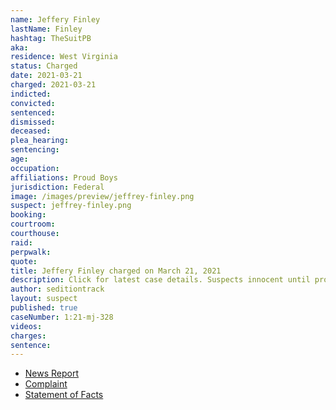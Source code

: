 ```yaml
---
name: Jeffery Finley
lastName: Finley
hashtag: TheSuitPB
aka:
residence: West Virginia
status: Charged
date: 2021-03-21
charged: 2021-03-21
indicted:
convicted:
sentenced:
dismissed:
deceased:
plea_hearing:
sentencing:
age:
occupation:
affiliations: Proud Boys
jurisdiction: Federal
image: /images/preview/jeffrey-finley.png
suspect: jeffrey-finley.png
booking:
courtroom:
courthouse:
raid:
perpwalk:
quote:
title: Jeffery Finley charged on March 21, 2021
description: Click for latest case details. Suspects innocent until proven guilty.
author: seditiontrack
layout: suspect
published: true
caseNumber: 1:21-mj-328
videos:
charges:
sentence:
---
```

- [News Report](https://www.usnews.com/news/best-states/west-virginia/articles/2021-04-06/wva-man-charged-with-entering-us-capitol-during-jan-6-riot)
- [Complaint](https://www.justice.gov/usao-dc/case-multi-defendant/file/1393631/download)
- [Statement of Facts](https://www.justice.gov/usao-dc/case-multi-defendant/file/1393871/download)
